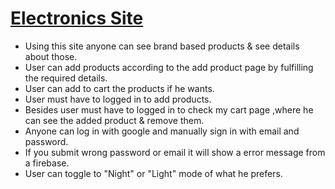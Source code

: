 # [Electronics Site](#)

* Using this site anyone can see brand based products & see details about those.
* User can add products according to the add product page by fulfilling the required details.
* User can add to cart the products if he wants.
* User must have to logged in to add products.
* Besides user must have to logged in to check my cart page ,where he can see the added product & remove them.
* Anyone can log in with google and manually sign in with email and password.
* If you submit wrong password or email it will show a error message from a firebase.
* User can toggle to "Night" or "Light" mode of what he prefers.
 